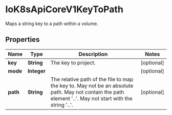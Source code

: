 

# IoK8sApiCoreV1KeyToPath

Maps a string key to a path within a volume.
## Properties

Name | Type | Description | Notes
------------ | ------------- | ------------- | -------------
**key** | **String** | The key to project. |  [optional]
**mode** | **Integer** |  |  [optional]
**path** | **String** | The relative path of the file to map the key to. May not be an absolute path. May not contain the path element &#39;..&#39;. May not start with the string &#39;..&#39;. |  [optional]



